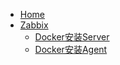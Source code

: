 * [Home](/)
* [Zabbix](zabbix/)
  * [Docker安装Server](zabbix/docker-install-server.md)
  * [Docker安装Agent](zabbix/docker-install-agent.md)